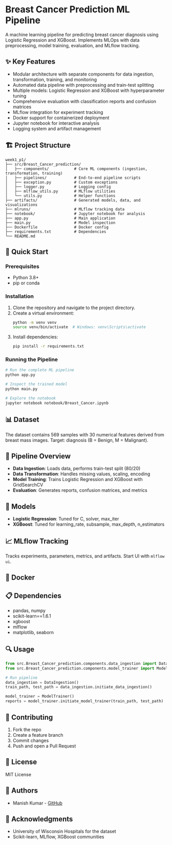 # Breast Cancer Prediction ML Pipeline

A machine learning pipeline for predicting breast cancer diagnosis using Logistic Regression and XGBoost. Implements MLOps with data preprocessing, model training, evaluation, and MLflow tracking.

## ✨ Key Features

- Modular architecture with separate components for data ingestion, transformation, training, and monitoring
- Automated data pipeline with preprocessing and train-test splitting
- Multiple models: Logistic Regression and XGBoost with hyperparameter tuning
- Comprehensive evaluation with classification reports and confusion matrices
- MLflow integration for experiment tracking
- Docker support for containerized deployment
- Jupyter notebook for interactive analysis
- Logging system and artifact management

## 🏗️ Project Structure

```
week1_p1/
├── src/Breast_Cancer_prediction/
│   ├── components/           # Core ML components (ingestion, transformation, training)
│   ├── pipelines/            # End-to-end pipeline scripts
│   ├── exception.py          # Custom exceptions
│   ├── logger.py             # Logging config
│   ├── mlflow_utils.py       # MLflow utilities
│   └── utils.py              # Helper functions
├── artifacts/                # Generated models, data, and visualizations
├── mlruns/                   # MLflow tracking data
├── notebook/                 # Jupyter notebook for analysis
├── app.py                    # Main application
├── main.py                   # Model inspection
├── Dockerfile                # Docker config
├── requirements.txt          # Dependencies
└── README.md
```

## 🚀 Quick Start

### Prerequisites
- Python 3.8+
- pip or conda

### Installation
1. Clone the repository and navigate to the project directory.
2. Create a virtual environment:
   ```bash
   python -m venv venv
   source venv/bin/activate  # Windows: venv\Scripts\activate
   ```
3. Install dependencies:
   ```bash
   pip install -r requirements.txt
   ```

### Running the Pipeline
```bash
# Run the complete ML pipeline
python app.py

# Inspect the trained model
python main.py

# Explore the notebook
jupyter notebook notebook/Breast_Cancer.ipynb
```

## 📊 Dataset

The dataset contains 569 samples with 30 numerical features derived from breast mass images. Target: diagnosis (B = Benign, M = Malignant).

## 🔧 Pipeline Overview

- **Data Ingestion**: Loads data, performs train-test split (80/20)
- **Data Transformation**: Handles missing values, scaling, encoding
- **Model Training**: Trains Logistic Regression and XGBoost with GridSearchCV
- **Evaluation**: Generates reports, confusion matrices, and metrics

## 🤖 Models

- **Logistic Regression**: Tuned for C, solver, max_iter
- **XGBoost**: Tuned for learning_rate, subsample, max_depth, n_estimators

## 📈 MLflow Tracking

Tracks experiments, parameters, metrics, and artifacts. Start UI with `mlflow ui`.

## 🐳 Docker


## 📋 Dependencies

- pandas, numpy
- scikit-learn==1.6.1
- xgboost
- mlflow
- matplotlib, seaborn

## 🔍 Usage

```python
from src.Breast_Cancer_prediction.components.data_ingestion import DataIngestion
from src.Breast_Cancer_prediction.components.model_trainer import ModelTrainer

# Run pipeline
data_ingestion = DataIngestion()
train_path, test_path = data_ingestion.initiate_data_ingestion()

model_trainer = ModelTrainer()
reports = model_trainer.initiate_model_trainer(train_path, test_path)
```

## 🤝 Contributing

1. Fork the repo
2. Create a feature branch
3. Commit changes
4. Push and open a Pull Request

## 📄 License

MIT License

## 👥 Authors

- Manish Kumar - [GitHub](https://github.com/mayra071)

## 🙏 Acknowledgments

- University of Wisconsin Hospitals for the dataset
- Scikit-learn, MLflow, XGBoost communities
